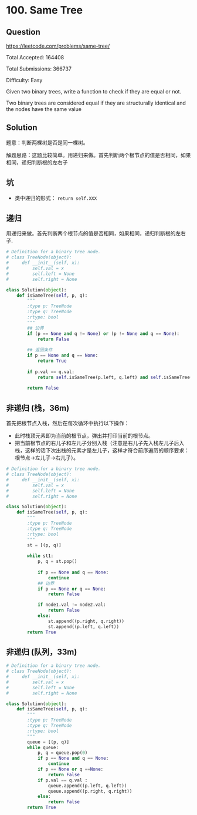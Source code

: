 
# 100. Same Tree   
## Question 
https://leetcode.com/problems/same-tree/

Total Accepted: 164408

Total Submissions: 366737

Difficulty: Easy


Given two binary trees, write a function to check if they are equal or not.

Two binary trees are considered equal if they are structurally identical and the nodes have the same value

## Solution 
题意：判断两棵树是否是同一棵树。

解题思路：这题比较简单。用递归来做。首先判断两个根节点的值是否相同，如果相同，递归判断根的左右子

## 坑
- 类中递归的形式：  `return self.XXX`

## 递归
用递归来做。首先判断两个根节点的值是否相同，如果相同，递归判断根的左右子.


```python
# Definition for a binary tree node.
# class TreeNode(object):
#     def __init__(self, x):
#         self.val = x
#         self.left = None
#         self.right = None

class Solution(object):
    def isSameTree(self, p, q):
        """
        :type p: TreeNode
        :type q: TreeNode
        :rtype: bool
        """
        ## 边界
        if (p == None and q != None) or (p != None and q == None):
            return False
        
        ## 返回条件
        if p == None and q == None:
            return True
    
        if p.val == q.val:
            return self.isSameTree(p.left, q.left) and self.isSameTree(p.right, q.right)
            
        return False
```

## 非递归 (栈，36m)
首先把根节点入栈，然后在每次循环中执行以下操作：

- 此时栈顶元素即为当前的根节点，弹出并打印当前的根节点。
- 把当前根节点的右儿子和左儿子分别入栈（注意是右儿子先入栈左儿子后入栈，这样的话下次出栈的元素才是左儿子，这样才符合前序遍历的顺序要求：根节点->左儿子->右儿子）。


```python
# Definition for a binary tree node.
# class TreeNode(object):
#     def __init__(self, x):
#         self.val = x
#         self.left = None
#         self.right = None

class Solution(object):
    def isSameTree(self, p, q):
        """
        :type p: TreeNode
        :type q: TreeNode
        :rtype: bool
        """
        st = [(p, q)]
       
        while st1:
            p, q = st.pop()
            
            if p == None and q == None:
                continue
            ## 边界
            if p == None or q == None:
                return False

            if node1.val != node2.val:
                return False
            else:
                st.append((p.right, q.right))
                st.append((p.left, q.left))
        return True         
```

## 非递归 (队列，33m)


```python
# Definition for a binary tree node.
# class TreeNode(object):
#     def __init__(self, x):
#         self.val = x
#         self.left = None
#         self.right = None

class Solution(object):
    def isSameTree(self, p, q):
        """
        :type p: TreeNode
        :type q: TreeNode
        :rtype: bool
        """
        queue = [(p, q)]
        while queue:
            p, q = queue.pop(0)
            if p == None and q == None:
                continue
            if p == None or q ==None:
                return False
            if p.val == q.val :
                queue.append((p.left, q.left))
                queue.append((p.right, q.right))
            else:
                return False
        return True
```
